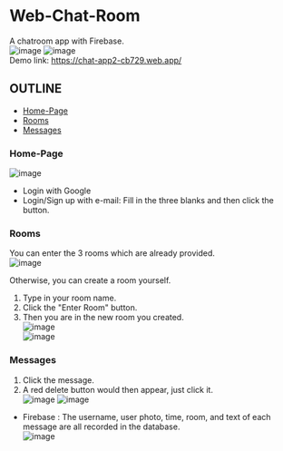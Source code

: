 # Web-Chat-Room
A chatroom app with Firebase.  
![image](https://user-images.githubusercontent.com/86723888/179365537-e2d3234d-39d2-4add-8186-f122d4030165.png)
![image](https://user-images.githubusercontent.com/86723888/179365510-59fc071d-201f-43e3-a595-934410854352.png)  
Demo link:  https://chat-app2-cb729.web.app/  

## OUTLINE
* [Home-Page](#Home-Page)
* [Rooms](#Rooms)
* [Messages](#Messages)
  
  
### Home-Page
![image](https://user-images.githubusercontent.com/86723888/179365537-e2d3234d-39d2-4add-8186-f122d4030165.png)  
* Login with Google
* Login/Sign up with e-mail: Fill in the three blanks and then click the button.





  
### Rooms
You can enter the 3 rooms which are already provided.  
![image](https://user-images.githubusercontent.com/86723888/179400820-746f2203-f2de-4417-a0e2-64648de1cfb0.png)  
  
  
Otherwise, you can create a room yourself.  
1. Type in your room name.
2. Click the "Enter Room" button.
3. Then you are in the new room you created.  
![image](https://user-images.githubusercontent.com/86723888/179400918-9e9a3475-b943-47b7-a1f5-7c4923e9a56b.png)  
![image](https://user-images.githubusercontent.com/86723888/179400935-a2564eb9-7ae8-4964-b745-5effe9a27de3.png)    
  

### Messages
1. Click the message.
2. A red delete button would then appear, just click it.  
![image](https://user-images.githubusercontent.com/86723888/179401209-bde56e27-84a9-46f0-84d2-4d5e11bb7bff.png)
![image](https://user-images.githubusercontent.com/86723888/179401220-851656c3-c512-4da1-86cf-4c053b4ac195.png)  
  
    
    
* Firebase :
The username, user photo, time, room, and text of each message are all recorded in the database.   
![image](https://user-images.githubusercontent.com/86723888/179401894-6367bc86-0d26-471e-a937-b487306d9131.png)  
  
  



